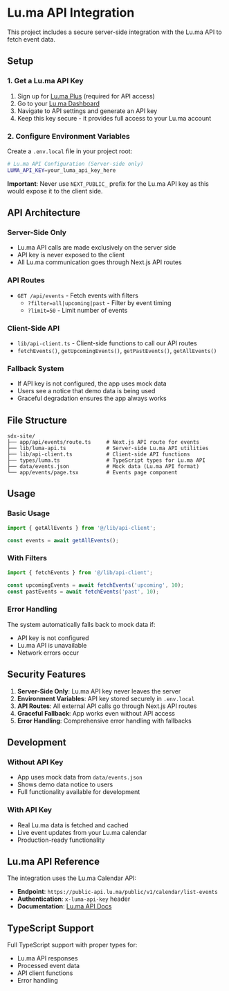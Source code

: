 # Lu.ma API Integration

This project includes a secure server-side integration with the Lu.ma API to fetch event data.

## Setup

### 1. Get a Lu.ma API Key

1. Sign up for [Lu.ma Plus](https://lu.ma/pricing) (required for API access)
2. Go to your [Lu.ma Dashboard](https://lu.ma/dashboard)
3. Navigate to API settings and generate an API key
4. Keep this key secure - it provides full access to your Lu.ma account

### 2. Configure Environment Variables

Create a `.env.local` file in your project root:

```bash
# Lu.ma API Configuration (Server-side only)
LUMA_API_KEY=your_luma_api_key_here
```

**Important**: Never use `NEXT_PUBLIC_` prefix for the Lu.ma API key as this would expose it to the client side.

## API Architecture

### Server-Side Only
- Lu.ma API calls are made exclusively on the server side
- API key is never exposed to the client
- All Lu.ma communication goes through Next.js API routes

### API Routes
- `GET /api/events` - Fetch events with filters
  - `?filter=all|upcoming|past` - Filter by event timing
  - `?limit=50` - Limit number of events

### Client-Side API
- `lib/api-client.ts` - Client-side functions to call our API routes
- `fetchEvents()`, `getUpcomingEvents()`, `getPastEvents()`, `getAllEvents()`

### Fallback System
- If API key is not configured, the app uses mock data
- Users see a notice that demo data is being used
- Graceful degradation ensures the app always works

## File Structure

```
sdx-site/
├── app/api/events/route.ts     # Next.js API route for events
├── lib/luma-api.ts             # Server-side Lu.ma API utilities
├── lib/api-client.ts           # Client-side API functions
├── types/luma.ts               # TypeScript types for Lu.ma API
├── data/events.json            # Mock data (Lu.ma API format)
└── app/events/page.tsx         # Events page component
```

## Usage

### Basic Usage
```typescript
import { getAllEvents } from '@/lib/api-client';

const events = await getAllEvents();
```

### With Filters
```typescript
import { fetchEvents } from '@/lib/api-client';

const upcomingEvents = await fetchEvents('upcoming', 10);
const pastEvents = await fetchEvents('past', 10);
```

### Error Handling
The system automatically falls back to mock data if:
- API key is not configured
- Lu.ma API is unavailable
- Network errors occur

## Security Features

1. **Server-Side Only**: Lu.ma API key never leaves the server
2. **Environment Variables**: API key stored securely in `.env.local`
3. **API Routes**: All external API calls go through Next.js API routes
4. **Graceful Fallback**: App works even without API access
5. **Error Handling**: Comprehensive error handling with fallbacks

## Development

### Without API Key
- App uses mock data from `data/events.json`
- Shows demo data notice to users
- Full functionality available for development

### With API Key
- Real Lu.ma data is fetched and cached
- Live event updates from your Lu.ma calendar
- Production-ready functionality

## Lu.ma API Reference

The integration uses the Lu.ma Calendar API:
- **Endpoint**: `https://public-api.lu.ma/public/v1/calendar/list-events`
- **Authentication**: `x-luma-api-key` header
- **Documentation**: [Lu.ma API Docs](https://docs.lu.ma/reference/getting-started-with-your-api)

## TypeScript Support

Full TypeScript support with proper types for:
- Lu.ma API responses
- Processed event data
- API client functions
- Error handling 